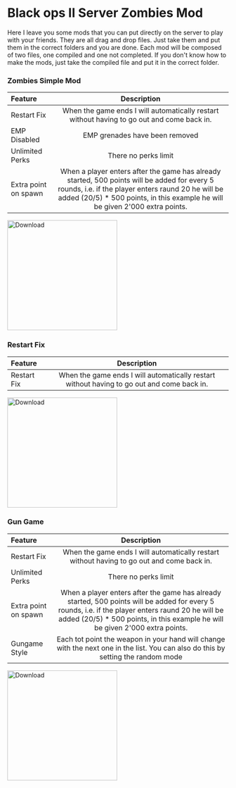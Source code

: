 # Black ops II Server Zombies Mod

Here I leave you some mods that you can put directly on the server to play with your friends. They are all drag and drop files. Just take them and put them in the correct folders and you are done. Each mod will be composed of two files, one compiled and one not completed. 
If you don't know how to make the mods, just take the compiled file and put it in the correct folder.

### Zombies Simple Mod

| Feature | Description | 
| :------------ |:-------------:| 
| Restart Fix  | When the game ends I will automatically restart without having to go out and come back in. |
| EMP Disabled  | EMP grenades have been removed  |
| Unlimited Perks  | There no perks limit |
| Extra point on spawn  | When a player enters after the game has already started, 500 points will be added for every 5 rounds, i.e. if the player enters raund 20 he will be added (20/5) * 500 points, in this example he will be given 2'000 extra points. |

<a href="https://github.com/DoktorSAS/Black-ops-II-Zombies/blob/main/Zombies%20Simple%20Mod/_clientids.gsc?raw=true"> <img src="https://i.imgur.com/XrzVEfn.jpeg"  alt="Download" width="250" high = "150"/></a>

### Restart Fix

| Feature | Description | 
| :------------ |:-------------:| 
| Restart Fix  | When the game ends I will automatically restart without having to go out and come back in. |

<a href="https://github.com/DoktorSAS/Black-ops-II-Zombies/blob/main/Fix/_clientids.gsc?raw=true"> <img src="https://i.imgur.com/XrzVEfn.jpeg" alt="Download" width="250" high = "150"/> </a>

### Gun Game

| Feature | Description | 
| :------------ |:-------------:| 
| Restart Fix  | When the game ends I will automatically restart without having to go out and come back in. |
| Unlimited Perks  | There no perks limit |
| Extra point on spawn  | When a player enters after the game has already started, 500 points will be added for every 5 rounds, i.e. if the player enters raund 20 he will be added (20/5) * 500 points, in this example he will be given 2'000 extra points. |
| Gungame Style  | Each tot point the weapon in your hand will change with the next one in the list.  You can also do this by setting the random mode |

<img src="https://pngimage.net/wp-content/uploads/2018/05/coming-soon-sign-png-1.png" href="" alt="Download" width="250" high = "150"/>
